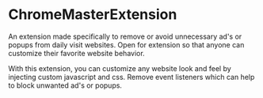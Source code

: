 # ChromeMasterExtension
An extension made specifically to remove or avoid unnecessary ad's or popups from daily visit websites. Open for extension so that anyone can customize their favorite website behavior. 

With this extension, you can customize any website look and feel by injecting custom javascript and css. Remove event listeners which can help to block unwanted ad's or popups.
